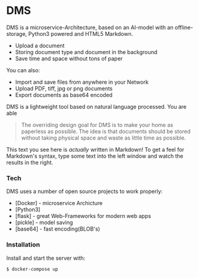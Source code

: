 # DMS


DMS is a microservice-Architecture, based on an AI-model with an offline-storage, Python3 powered and HTML5 Markdown.

  - Upload a document
  - Storing document type and document in the background
  - Save time and space without tons of paper

You can also:
  - Import and save files from anywhere in your Network
  - Upload PDF, tiff, jpg or png documents
  - Export documents as base64 encoded 

DMS is a lightweight tool based on natural language processed. You are able

> The overriding design goal for DMS
> is to make your home as paperless
> as possible. The idea is that
> documents should be stored without taking
> physical space and waste as little time as possible.

This text you see here is *actually* written in Markdown! To get a feel for Markdown's syntax, type some text into the left window and watch the results in the right.

### Tech

DMS uses a number of open source projects to work properly:

* [Docker] - microservice Archicture
* [Python3]
* [flask] - great Web-Frameworks for modern web apps
* [pickle] - model saving
* [base64] - fast encoding(BLOB's)


### Installation

Install and start the server with:

```sh
$ docker-compose up
```
